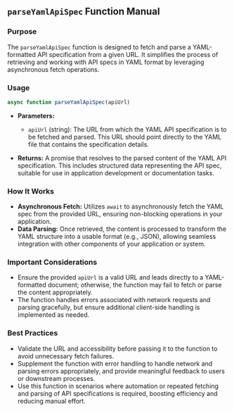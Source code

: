 ## `parseYamlApiSpec` Function Manual

### Purpose
The `parseYamlApiSpec` function is designed to fetch and parse a YAML-formatted API specification from a given URL. It simplifies the process of retrieving and working with API specs in YAML format by leveraging asynchronous fetch operations.

### Usage

```javascript
async function parseYamlApiSpec(apiUrl)
```

- **Parameters:**
  - `apiUrl` (string): The URL from which the YAML API specification is to be fetched and parsed. This URL should point directly to the YAML file that contains the specification details.

- **Returns:** A promise that resolves to the parsed content of the YAML API specification. This includes structured data representing the API spec, suitable for use in application development or documentation tasks.

### How It Works

- **Asynchronous Fetch:** Utilizes `await` to asynchronously fetch the YAML spec from the provided URL, ensuring non-blocking operations in your application.
- **Data Parsing:** Once retrieved, the content is processed to transform the YAML structure into a usable format (e.g., JSON), allowing seamless integration with other components of your application or system.

### Important Considerations

- Ensure the provided `apiUrl` is a valid URL and leads directly to a YAML-formatted document; otherwise, the function may fail to fetch or parse the content appropriately.
- The function handles errors associated with network requests and parsing gracefully, but ensure additional client-side handling is implemented as needed.

### Best Practices

- Validate the URL and accessibility before passing it to the function to avoid unnecessary fetch failures.
- Supplement the function with error handling to handle network and parsing errors appropriately, and provide meaningful feedback to users or downstream processes.
- Use this function in scenarios where automation or repeated fetching and parsing of API specifications is required, boosting efficiency and reducing manual effort.